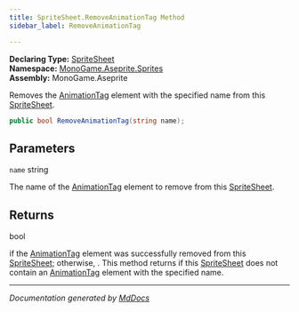 ```yaml
---
title: SpriteSheet.RemoveAnimationTag Method
sidebar_label: RemoveAnimationTag

---
```


**Declaring Type:** [SpriteSheet](../)  
**Namespace:** [MonoGame.Aseprite.Sprites](../../)  
**Assembly:** MonoGame.Aseprite

Removes the [AnimationTag](../../AnimationTag/) element with the specified name from this [SpriteSheet](../).

```csharp
public bool RemoveAnimationTag(string name);
```

## Parameters

`name`  string

The name of the [AnimationTag](../../AnimationTag/) element to remove from this [SpriteSheet](../).

## Returns

bool

 if the [AnimationTag](../../AnimationTag/) element  was successfully removed from this [SpriteSheet](../); otherwise, .  This method returns                 if this [SpriteSheet](../) does not contain an [AnimationTag](../../AnimationTag/) element with the specified                 name.

___

*Documentation generated by [MdDocs](https://github.com/ap0llo/mddocs)*
